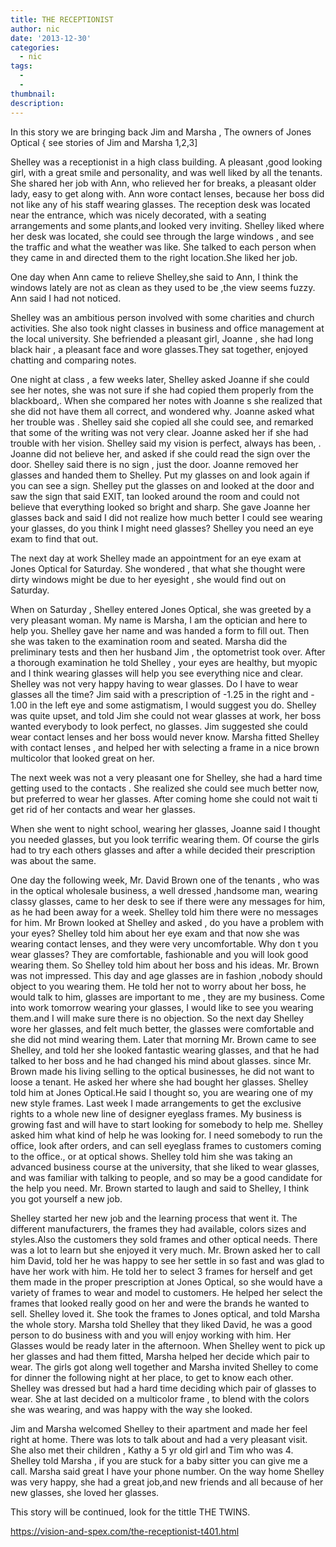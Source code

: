 ```yaml
---
title: THE RECEPTIONIST
author: nic
date: '2013-12-30'
categories:
  - nic
tags:
  - 
  - 
thumbnail: 
description: 
---
```


In this story we are bringing back Jim and Marsha , The owners of Jones Optical
{ see stories of Jim and Marsha 1,2,3]

Shelley was a receptionist in a high class building. A pleasant ,good looking girl, with a great smile and personality, and was well
liked by all the tenants. She shared her job with Ann, who relieved her for breaks, a pleasant older lady, easy to get along with.
Ann wore contact lenses, because her boss did not like any of his staff wearing glasses.
The reception desk was located near the entrance, which was nicely decorated, with a seating arrangements and some plants,and 
looked very inviting. Shelley liked where her desk was located, she could see through the large windows , and see the traffic and what the weather was like. She talked to each person when they came in and directed them to the right location.She liked her job.

One day when Ann came to relieve Shelley,she said to  Ann, I think the windows lately are not as clean as they used to be ,the view seems fuzzy. Ann said I had not noticed.

Shelley was an ambitious person involved with some charities and church activities. She also took night classes in business and office management at the local university.
She befriended a pleasant girl, Joanne , she had long black hair , a pleasant face and wore glasses.They sat together, enjoyed chatting and comparing notes.

One night at class , a few weeks later, Shelley asked Joanne if she could see her notes, she was not sure if she had copied them properly from the blackboard,. When she compared her notes with Joanne s she realized that she did not have them all correct,
and wondered why.
Joanne asked what her trouble was . Shelley said she copied all she could see, and remarked that some of the writing was not very clear. Joanne asked her if she had trouble with her vision. Shelley said my vision is perfect, always has been,
.
Joanne did not believe her, and asked if she could read the sign over the door. Shelley said there is no sign   , just the door.
Joanne removed her glasses and handed them to Shelley. Put my glasses on and look again if you can see a sign.
Shelley put the glasses on and looked at the door and saw the sign that said EXIT, tan looked around the room and could not believe that everything looked so bright and sharp.
She gave Joanne her glasses back and said I did not realize how much better I could see wearing your glasses, do you think I might need glasses?  Shelley you need an eye exam to find that out.

The next day at work Shelley made an appointment for an eye exam at Jones Optical for Saturday. She wondered , that what she 
thought were dirty windows might be due to her eyesight , she would find out on Saturday.

When on Saturday , Shelley entered Jones Optical, she was greeted by a very pleasant woman. My name is Marsha, I am the optician and here to help you. Shelley gave her name and was handed a form to fill out.
Then she was taken to the examination room and seated. Marsha did the preliminary tests and then her husband Jim , the optometrist took over.
After a thorough examination he told Shelley , your eyes are healthy, but myopic and I think wearing glasses will help you see 
everything nice and clear.
Shelley was not very happy having to wear glasses. Do I have to wear glasses all the time?  Jim said with a prescription of -1.25 in the right and - 1.00 in the left eye and some astigmatism, I would suggest you do.
Shelley was quite upset, and told Jim she could not wear glasses at work, her boss wanted everybody to look perfect, no glasses.
Jim suggested she could wear contact lenses and her boss would never know. 
Marsha fitted Shelley with contact lenses , and helped her with selecting a frame in a nice brown multicolor that looked great on her.

The next week was not a very pleasant one for Shelley, she had a hard time getting used to the contacts . She realized she could see much better now, but preferred to wear her glasses. After coming home she could not wait ti get rid of her contacts and wear her glasses.

When she went to night school, wearing her glasses, Joanne said I thought you needed  glasses, but you look terrific wearing them.
Of course the girls had to try each others glasses and after a while decided their prescription was about the same.

One day the following week, Mr. David Brown one of the tenants , who was in the optical wholesale business, a well dressed ,handsome man, wearing classy glasses, came to her desk to see if there were any messages for him, as he had been away for a 
week. Shelley told him there were no messages for him. Mr Brown looked at Shelley and asked , do you have a problem with your eyes?  Shelley told him about her eye exam and that now she was wearing contact lenses, and they were very uncomfortable.
Why don t you wear glasses? They are comfortable, fashionable and you will look good wearing them. 
So Shelley told him about her boss and his ideas.  Mr. Brown was not impressed. This day and age glasses are in fashion ,nobody 
should object to you wearing them.
He told her not to worry about her boss, he would talk to him, glasses are important to me , they are my business. 
Come into work tomorrow wearing your glasses, I would like to see you wearing them.and I will make sure there is no objection.
So the next day Shelley wore her glasses, and felt much better, the glasses were comfortable and she did not mind wearing them.
Later that morning Mr. Brown came to see Shelley, and told her she looked fantastic wearing glasses, and that he had talked to her 
boss and he had changed his mind about glasses. since Mr. Brown made his living selling to the optical businesses, he did not want to loose a tenant.
He asked her where she had bought her glasses. Shelley told him at Jones Optical.He said I thought so, you are wearing one of my new style frames.
Last week I made arrangements to get the exclusive rights to a whole new line of designer eyeglass frames. My business is growing fast and will have to start looking for somebody to help me.
Shelley asked him what kind of help he was looking for.
I need somebody to run the office, look after orders, and can sell eyeglass frames to customers coming to the office., or at optical shows.
Shelley told him she was taking an advanced business course at the university, that she liked to wear glasses, and was familiar with talking to people, and so may be a good candidate for the help you need.
Mr. Brown started to laugh and said to Shelley, I think you got yourself a new job.

 Shelley started her new job and the learning process that went it. The different manufacturers, the frames they had available, colors sizes and styles.Also the customers they sold frames and other optical needs. 
There was a lot to learn but she enjoyed it very  much.
Mr. Brown asked her to call him David, told her he was happy to see her settle in so fast and was glad to have her work with him.
He told her to select 3 frames for herself and get them made in the proper prescription at Jones Optical, so she would have a 
variety of frames to wear and model to customers. He helped her select the frames that looked really good on her and were the brands he wanted to sell.  Shelley loved it.
She took the frames to Jones optical, and told Marsha the whole story.
Marsha told Shelley that they liked David, he was a good person to do business with and you will enjoy working with him.
Her Glasses would be ready later in the afternoon.
When Shelley went to pick up her glasses and had them fitted, Marsha helped her decide which pair to wear.
The girls got along well together and Marsha invited Shelley to come for dinner the following night  at her place, to get to know each other.
Shelley was dressed but had a hard time deciding which pair of glasses to wear. She at last decided on a multicolor frame , to blend with the colors she was wearing, and was happy with the way she looked.

Jim and Marsha welcomed Shelley to  their apartment and made her feel right at home. There was lots to talk about and had a very pleasant visit. She also met their children , Kathy a 5 yr old girl and Tim who was 4.
Shelley told Marsha , if you are stuck for a baby sitter you can give me a call.  Marsha said great I have your phone number.
On the way home Shelley was very happy, she had a great job,and new friends and all because of her new glasses, she loved her glasses.


This story will be continued, look for the tittle THE TWINS.

https://vision-and-spex.com/the-receptionist-t401.html
